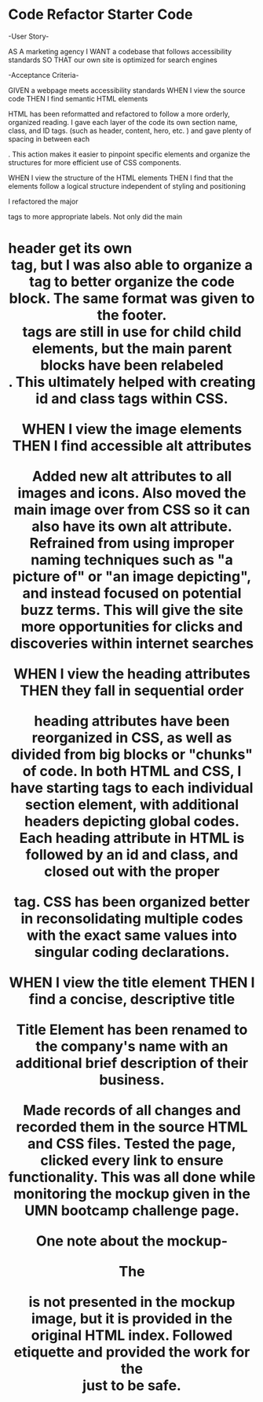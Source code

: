 # Code Refactor Starter Code

-User Story-

AS A marketing agency
I WANT a codebase that follows accessibility standards
SO THAT our own site is optimized for search engines

-Acceptance Criteria-

GIVEN a webpage meets accessibility standards
WHEN I view the source code
THEN I find semantic HTML elements


HTML has been reformatted and refactored to follow a more orderly, organized reading.  I gave each layer of the code its own section name, class, and ID tags. (such as header, content, hero, etc. ) and gave plenty of spacing in between each <div>. This action makes it easier to pinpoint specific elements and organize the structures for more efficient use of CSS components. 

WHEN I view the structure of the HTML elements
THEN I find that the elements follow a logical structure independent of styling and positioning


I refactored the major <div> tags to more appropriate labels. Not only did the main <h1> header get its own <header> tag, but I was also able to organize a <nav> tag to better organize the code block. The same format was given to the footer. <div> tags are still in use for child child elements, but the main parent blocks have been relabeled <section>. This ultimately helped with creating id and class tags within CSS. 


WHEN I view the image elements
THEN I find accessible alt attributes

 
Added new alt attributes to all images and icons. Also moved the main <hero> image over from CSS so it can also have its own alt attribute. Refrained from using improper naming techniques such as "a picture of" or "an image depicting", and instead focused on potential buzz terms. This will give the site more opportunities for clicks and discoveries within internet searches  



WHEN I view the heading attributes
THEN they fall in sequential order


heading attributes have been reorganized in CSS, as well as divided from big blocks or "chunks" of code.  In both HTML and CSS, I have starting tags to each individual section element, with additional headers depicting global codes. Each heading attribute in HTML is followed by an id and class, and closed out with the proper </section> tag.  CSS has been organized better in reconsolidating multiple codes with the exact same values into singular coding declarations.  


WHEN I view the title element
THEN I find a concise, descriptive title

 
Title Element has been renamed to the company's name with an additional brief description of their business.

Made records of all changes and recorded them in the source HTML and CSS files. Tested the page, clicked every link to ensure functionality. This was all done while monitoring the mockup given in the UMN bootcamp challenge page. 

One note about the mockup-

The <footer> is not presented in the mockup image, but it is provided in the original HTML index. Followed etiquette and provided the work for the <footer> just to be safe. 


